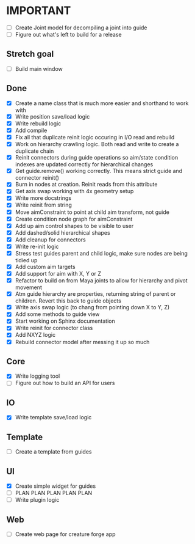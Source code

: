 # IMPORTANT
- [ ] Create Joint model for decompiling a joint into guide
- [ ] Figure out what's left to build for a release

## Stretch goal
- [ ] Build main window

## Done
- [x] Create a name class that is much more easier and shorthand to work with
- [x] Write position save/load logic
- [x] Write rebuild logic
- [x] Add compile
- [x] Fix all that duplicate reinit logic occuring in I/O read and rebuild
- [x] Work on hierarchy crawling logic. Both read and write to create a duplicate chain
- [x] Reinit connectors during guide operations so aim/state condition indexes are updated correctly for hierarchical changes
- [x] Get guide.remove() working correctly. This means strict guide and connector reinit()
- [x] Burn in nodes at creation. Reinit reads from this attribute
- [x] Get axis swap working with 4x geometry setup
- [x] Write more docstrings
- [x] Write reinit from string
- [x] Move aimConstraint to point at child aim transform, not guide
- [x] Create condition node graph for aimConstraint
- [x] Add up aim control shapes to be visible to user
- [x] Add dashed/solid hierarchical shapes
- [x] Add cleanup for connectors
- [x] Write re-init logic
- [x] Stress test guides parent and child logic, make sure nodes are being tidied up
- [x] Add custom aim targets
- [x] Add support for aim with X, Y or Z
- [x] Refactor to build on from Maya joints to allow for hierarchy and pivot movement
- [x] Atm guide hierarchy are properties, returning string of parent or children. Revert this back to guide objects
- [x] Write axis swap logic (to chang from pointing down X to Y, Z)
- [x] Add some methods to guide view
- [x] Start working on Sphinx documentation
- [x] Write reinit for connector class
- [x] Add NXYZ logic
- [x] Rebuild connector model after messing it up so much

## Core
- [x] Write logging tool
- [ ] Figure out how to build an API for users

## IO
- [x] Write template save/load logic

## Template
- [ ] Create a template from guides

## UI
- [x] Create simple widget for guides
- [ ] PLAN PLAN PLAN PLAN PLAN 
- [ ] Write plugin logic

## Web
- [ ] Create web page for creature forge app
